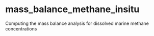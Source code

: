 # mass_balance_methane_insitu
Computing the mass balance analysis for dissolved marine methane concentrations
